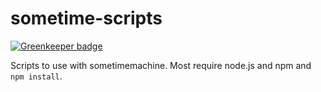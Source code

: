 sometime-scripts
================

[![Greenkeeper badge](https://badges.greenkeeper.io/tmcw/sometime-scripts.svg)](https://greenkeeper.io/)

Scripts to use with sometimemachine. Most require node.js and npm and `npm install`.
